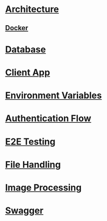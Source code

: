 ﻿# [Architecture](architecture.md)
## [Docker](docker.md)
# [Database](database.md)
# [Client App](client-app.md)
# [Environment Variables](environment-variables.md)
# [Authentication Flow](authentication-flow.md)
# [E2E Testing](e2e-testing.md)
# [File Handling](file-handling.md)
# [Image Processing](image-processing.md)
# [Swagger](swagger.md)